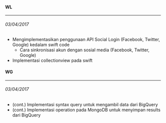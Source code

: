 #### WL
---
###### 03/04/2017
* Mengimplementasikan penggunaan API Social Login (Facebook, Twitter, Google) kedalam swift code
	* Cara sinkronisasi akun dengan sosial media (Facebook, Twitter, Google)
* Implementasi collectionview pada swift


#### WG
---
###### 03/04/2017
* (cont.) Implementasi syntax query untuk mengambil data dari BigQuery
* (cont.) Implementasi operation pada MongoDB untuk menyimpan results dari BigQuery

